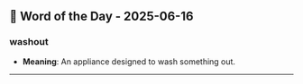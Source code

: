 ## 📅 Word of the Day - 2025-06-16

### **washout**
- **Meaning**: An appliance designed to wash something out.

---
